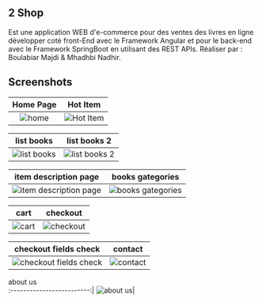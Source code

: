 
## 2 Shop
Est une application WEB d'e-commerce pour des ventes des livres en ligne développer coté front-End avec le Framework Angular et pour le back-end avec le Framework SpringBoot
en utilisant des REST APIs.
Réaliser par : Boulabiar Majdi & Mhadhbi Nadhir.

## Screenshots

Home Page               |  Hot Item               
:-------------------------:|:-------------------------:|
![home](https://user-images.githubusercontent.com/50002456/147712563-c06d8b12-d7df-40e7-9015-527d3a63031a.png?raw=true)|![Hot Item](https://user-images.githubusercontent.com/50002456/147712569-a13b5e0b-613f-47b3-b588-06d31c8bd629.png?raw=true)|

list books         |  list books 2       
:-------------------------:|:-------------------------:|
![list books](https://user-images.githubusercontent.com/50002456/147712574-3c873547-507e-4825-b530-5445054ae564.png)|![list books 2](https://user-images.githubusercontent.com/50002456/147712582-2bc64fb6-1ff8-4f46-ac58-7f92aafa2cfa.png)

item description page                 | books gategories       
:-------------------------:|:-------------------------:|
![item description page](https://user-images.githubusercontent.com/50002456/147712594-f2534f54-d2d9-4118-b5c6-875a2d11daac.png)|![books gategories](https://user-images.githubusercontent.com/50002456/147712601-c0cd4334-be05-478b-a0a7-ebe0119e5991.png)

cart         |  checkout              
:-------------------------:|:-------------------------:|
![cart](https://user-images.githubusercontent.com/50002456/147712611-cbb50eca-ccc9-41d0-9333-0422f92fdb24.png)|![checkout](https://user-images.githubusercontent.com/50002456/147712617-32ed1ec8-3855-4a6f-8295-fec4d6358468.png)

checkout fields check         |  contact         
:-------------------------:|:-------------------------:|
![checkout fields check](https://user-images.githubusercontent.com/50002456/147712625-7c9a256b-71d3-4a52-925c-6dee4348fcdb.png)|![contact](https://user-images.githubusercontent.com/50002456/147712632-2529c519-a923-4693-b27a-1cd3561c509e.png)

about us            
:-------------------------:|
![about us](https://user-images.githubusercontent.com/50002456/147712647-dbe759a3-fdc2-4a63-b7e9-4add58f8ecfb.png)|
